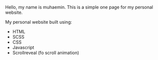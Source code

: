 Hello, my name is muhaemin. This is a simple one page for my personal website.

My personal website built using:

- HTML
- SCSS
- CSS
- Javascript
- Scrollreveal (fo scroll animation)
